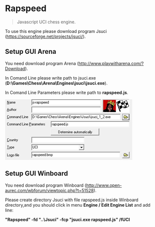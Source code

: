 # Rapspeed
>Javascript UCI chess engine.

To use this engine please download program Jsuci (https://sourceforge.net/projects/jsuci/).

## Setup GUI Arena

You need download program Arena (http://www.playwitharena.com/?Download).

In Comand Line please write path to jsuci.exe (<b>D:\Games\Chess\Arena\Engines\jsuci\jsuci.exe</b>).

In Comand Line Parameters please write path to <b>rapspeed.js</b>.

 <img src="arena.jpg" />
 
 ## Setup GUI Winboard
 
 You need download program Winboard (http://www.open-aurec.com/wbforum/viewtopic.php?t=51528).
 
 Please create directory Jsuci with file rapspeed.js inside Winboard directory,and you should click in menu <b>Engine / Edit Engine List</b> and add line:
 
<b>"Rapspeed" -fd "..\Jsuci" -fcp "jsuci.exe rapspeed.js" /fUCI</b>
